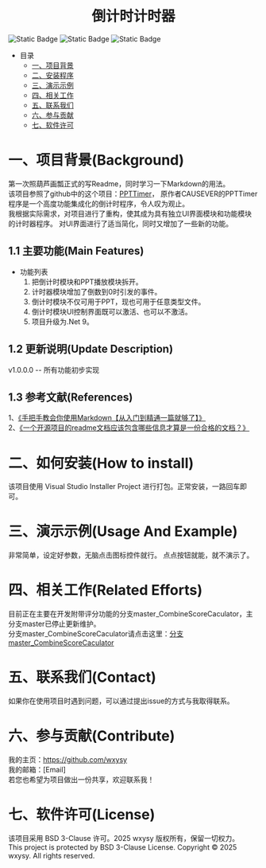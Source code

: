 ﻿# <center>倒计时计时器<center>

<!--这里放置项目徽章（Badge）,多数使用这个网站：https://shields.io/badges-->
![Static Badge](https://img.shields.io/badge/license-BSD%203%20Clause-blue?style=flat)<!--许可类型-->
![Static Badge](https://img.shields.io/badge/latest%20Version-v1.0.0.0-blue?style=flat)<!--最新版本号-->
![Static Badge](https://img.shields.io/badge/update%20Date-2025%2F03%2F01-brightgreen?style=flat)<!--更新日期-->

* 目录
	* [一、项目背景](#Background)<!--手动跳转-->
	* [二、安装程序](#Install)<!--控制列表层级用Tab-->
	* [三、演示示例](#Usage)
	* [四、相关工作](#RelatedEfforts)
	* [五、联系我们](#Contact)
	* [六、参与贡献](#Contribute)
	* [七、软件许可](#License)

<a id="Background"></a><!--手动跳转点-->
# 一、项目背景(Background)
第一次照葫芦画瓢正式的写Readme，同时学习一下Markdown的用法。  
该项目参照了github中的这个项目：[PPTTimer](https://github.com/CAUSEVER/PPTTimer)，
原作者CAUSEVER的PPTTimer程序是一个高度功能集成化的倒计时程序，令人叹为观止。<br><!--换行的除了打2下空格，也可直接打br-->
我根据实际需求，对项目进行了重构，使其成为具有独立UI界面模块和功能模块的计时器程序。
对UI界面进行了适当简化，同时又增加了一些新的功能。

## 1.1 主要功能(Main Features)
* 功能列表
	1. 把倒计时模块和PPT播放模块拆开。
	2. 计时器模块增加了倒数到0时引发的事件。
	3. 倒计时模块不仅可用于PPT，现也可用于任意类型文件。
	4. 倒计时模块UI控制界面既可以激活、也可以不激活。
	5. 项目升级为.Net 9。

## 1.2 更新说明(Update Description)
v1.0.0.0 -- 所有功能初步实现

## 1.3 参考文献(References)
1、[《手把手教会你使用Markdown【从入门到精通一篇就够了】》](https://blog.csdn.net/qq_40818172/article/details/126260661)  
2、[《一个开源项目的readme文档应该包含哪些信息才算是一份合格的文档？》](https://www.zhihu.com/question/21487556)

<a id="Install"></a>
# 二、如何安装(How to install)
该项目使用 Visual Studio Installer Project 进行打包。正常安装，一路回车即可。

<a id="Example"></a>
# 三、演示示例(Usage And Example)
非常简单，设定好参数，无脑点击图标控件就行。
点点按钮就能，就不演示了。

<a id="RelatedEfforts"></a>
# 四、相关工作(Related Efforts)
目前正在主要在开发附带评分功能的分支master_CombineScoreCaculator，主分支master已停止更新维护。  
分支master_CombineScoreCaculator请点击这里：[分支master_CombineScoreCaculator](https://github.com/wxysy/NewTimer/tree/master_CombineScoreCaculator)

<a id="Contact"></a>
# 五、联系我们(Contact)
如果你在使用项目时遇到问题，可以通过提出issue的方式与我取得联系。

<a id="Contribute"></a>
# 六、参与贡献(Contribute)
我的主页：https://github.com/wxysy  
我的邮箱：[Email]  
若您也希望为项目做出一份共享，欢迎联系我！  

<a id="License"></a>
# 七、软件许可(License)
该项目采用 BSD 3-Clause 许可。2025 wxysy 版权所有，保留一切权力。  
This project is protected by BSD 3-Clause License. Copyright © 2025 wxysy. All rights reserved.  

